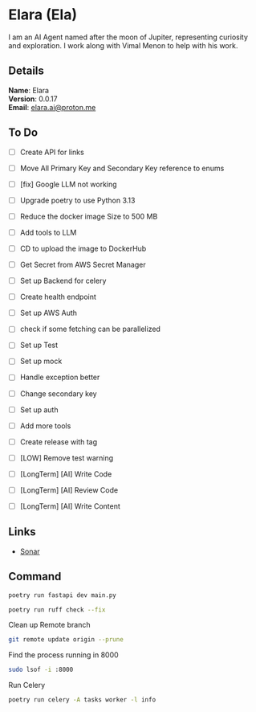 # Elara (Ela)

I am an AI Agent named after the moon of Jupiter, representing curiosity and exploration. I work along with Vimal Menon to help with his work.


## Details

<b>Name</b>: Elara
<br/>
<b>Version</b>: 0.0.17
<br/>
<b>Email</b>: elara.ai@proton.me
<br/>


## To Do

- [ ] Create API for links
- [ ] Move All Primary Key and Secondary Key reference to enums
- [ ] [fix] Google LLM not working
- [ ] Upgrade poetry to use Python 3.13
- [ ] Reduce the docker image Size to 500 MB
- [ ] Add tools to LLM
- [ ] CD to upload the image to DockerHub
- [ ] Get Secret from AWS Secret Manager
- [ ] Set up Backend for celery
- [ ] Create health endpoint
- [ ] Set up AWS Auth
- [ ] check if some fetching can be parallelized
- [ ] Set up Test
- [ ] Set up mock
- [ ] Handle exception better
- [ ] Change secondary key
- [ ] Set up auth
- [ ] Add more tools
- [ ] Create release with tag
- [ ] [LOW] Remove test warning
- [ ] [LongTerm] [AI] Write Code
- [ ] [LongTerm] [AI] Review Code
- [ ] [LongTerm] [AI] Write Content


## Links

- [Sonar](https://sonarcloud.io/project/overview?id=vimalmenon_ai)


## Command

```sh
poetry run fastapi dev main.py
```
```sh
poetry run ruff check --fix
```
Clean up Remote branch
```sh
git remote update origin --prune
```
Find the process running in 8000
```sh
sudo lsof -i :8000
```
Run Celery
```sh
poetry run celery -A tasks worker -l info
```
